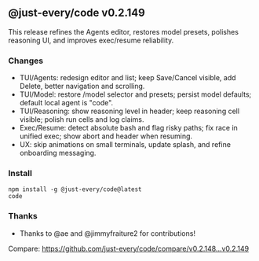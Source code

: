 ## @just-every/code v0.2.149

This release refines the Agents editor, restores model presets, polishes reasoning UI, and improves exec/resume reliability.

### Changes
- TUI/Agents: redesign editor and list; keep Save/Cancel visible, add Delete, better navigation and scrolling.
- TUI/Model: restore /model selector and presets; persist model defaults; default local agent is "code".
- TUI/Reasoning: show reasoning level in header; keep reasoning cell visible; polish run cells and log claims.
- Exec/Resume: detect absolute bash and flag risky paths; fix race in unified exec; show abort and header when resuming.
- UX: skip animations on small terminals, update splash, and refine onboarding messaging.

### Install
```
npm install -g @just-every/code@latest
code
```

### Thanks
- Thanks to @ae and @jimmyfraiture2 for contributions!

Compare: https://github.com/just-every/code/compare/v0.2.148...v0.2.149
